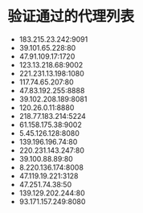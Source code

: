 # 验证通过的代理列表

 - 183.215.23.242:9091
 - 39.101.65.228:80
 - 47.91.109.17:1720
 - 123.13.218.68:9002
 - 221.231.13.198:1080
 - 117.74.65.207:80
 - 47.83.192.255:8888
 - 39.102.208.189:8081
 - 120.26.0.11:8880
 - 218.77.183.214:5224
 - 61.158.175.38:9002
 - 5.45.126.128:8080
 - 139.196.196.74:80
 - 220.231.143.247:80
 - 39.100.88.89:80
 - 8.220.136.174:8008
 - 47.119.19.221:3128
 - 47.251.74.38:50
 - 139.129.202.244:80
 - 93.171.157.249:8080
